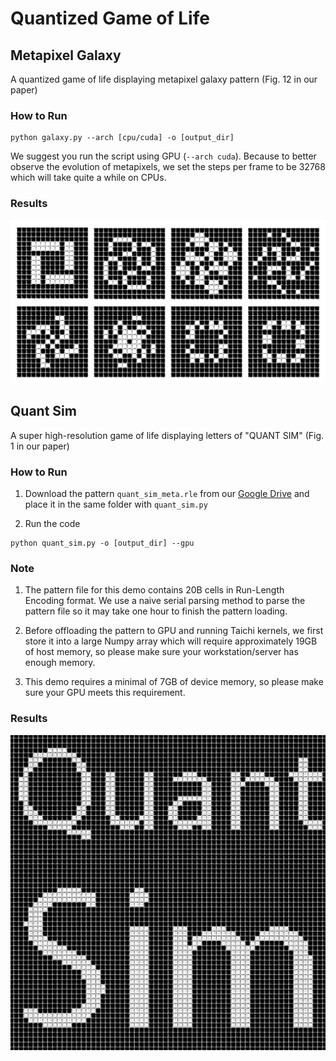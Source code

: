 # Quantized Game of Life



## Metapixel Galaxy

A quantized game of life displaying metapixel galaxy pattern (Fig. 12 in our paper)

### How to Run

```
python galaxy.py --arch [cpu/cuda] -o [output_dir]
```

We suggest you run the script using GPU (`--arch cuda`). Because to better observe the evolution of metapixels, we set the steps per frame to be 32768 which will take quite a while on CPUs.

### Results

![metapixel_galaxy](figures/gol_metaxpixel_galaxy.jpg)

## Quant Sim

A super high-resolution game of life displaying letters of "QUANT SIM" (Fig. 1 in our paper)

### How to Run
1. Download the pattern `quant_sim_meta.rle` from our [Google Drive](https://drive.google.com/file/d/1kCg2fSAlQgy42cGAatVwuvGZd7RlqLF-/view?usp=sharing) and place it in the same folder with `quant_sim.py`

2. Run the code
```
python quant_sim.py -o [output_dir] --gpu
```

### Note

1. The pattern file for this demo contains 20B cells in Run-Length Encoding format. We use a naive serial parsing method to parse the pattern file so it may take one hour to finish the pattern loading.

2. Before offloading the pattern to GPU and running Taichi kernels, we first store it into a large Numpy array which will require approximately 19GB of host memory, so please make sure your workstation/server has enough memory.

3. This demo requires a minimal of 7GB of device memory, so please make sure your GPU meets this requirement.


### Results

![quant_sim](figures/gol_quant_sim.png)


